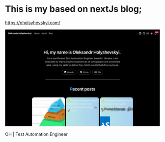 # This is my based on nextJs blog;

https://oholsyhevskyi.com/

![alt text](https://github.com/o-holyshevskyi/nextjs-blog/blob/master/public/ea3a9db8-9923-4f06-9a63-4b5f0cca9b0f.png)

OH | Test Automation Engineer 
